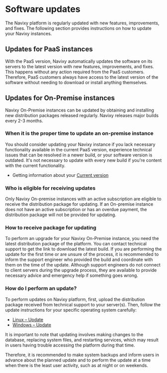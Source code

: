 # Software updates

The Navixy platform is regularly updated with new features, improvements, and fixes. The following section provides instructions on how to update your Navixy instances.

## Updates for PaaS instances

With the PaaS version, Navixy automatically updates the software on its servers to the latest version with new features, improvements, and fixes. This happens without any action required from the PaaS customers. Therefore, PaaS customers always have access to the latest version of the software without needing to download or install anything themselves.

## Updates for On-Premise instances

Navixy On-Premise instances can be updated by obtaining and installing new distribution packages released regularly. Navixy releases major builds every 2-3 months.

### When it is the proper time to update an on-premise instance

You should consider updating your Navixy instance if you lack necessary functionality available in the current PaaS version, experience technical issues that can be resolved in a newer build, or your software version is outdated. It's not necessary to update with every new build if you're content with the current functionality.

* Getting information about your [Current version](current-version.md)

### Who is eligible for receiving updates

Only Navixy On-premise instances with an active subscription are eligible to receive the distribution package for updating. If an On-premise instance does not have an active subscription or has an overdue payment, the distribution package will not be provided for updating.

### How to receive package for updating

To perform an upgrade for your Navixy On-Premise instance, you need the latest distribution package of the platform. You can contact technical support to get the link to download the latest build. If you are performing the update for the first time or are unsure of the process, it is recommended to inform the support engineer who provided the build and coordinate with them on the time of the update. Although support engineers do not connect to client servers during the upgrade process, they are available to provide necessary advice and emergency help if something goes wrong.

### How do I perform an update?

To perform updates on Navixy platform, first, upload the distribution package received from technical support to your server(s). Then, follow the update instructions for your specific operating system carefully:

* [Linux – Update](../../on-premise-how-to-guide/installation/update/update-linux/)
* [Windows – Update](../../on-premise-how-to-guide/installation/update/update-windows/)

It is important to note that updating involves making changes to the database, replacing system files, and restarting services, which may result in users having trouble accessing the platform during that time.

Therefore, it is recommended to make system backups and inform users in advance about the planned update and to perform the update at a time when there is the least user activity, such as at night or on weekends.
